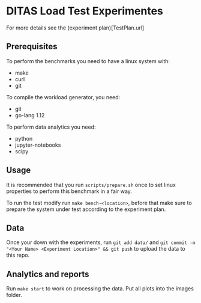 # DITAS Load Test Experimentes

For more details see the  (experiment plan)[TestPlan.url]

## Prerequisites

To perform the benchmarks you need to have a linux system with:
 - make
 - curl
 - git

To compile the workload generator, you need:
 - git
 - go-lang 1.12

To perform data analytics you need:
 - python
 - jupyter-notebooks
 - scipy


## Usage

It is recommended that you run `scripts/prepare.sh` once to set linux properties  to perform this benchmark in a fair way.

To run the test modify run `make bench-<location>`, before that make sure to prepare the system under test according to the experiment plan.

## Data
Once your down with the experiments, run `git add data/` and `git commit -m "<Your Name> <Experiment Location>" && git push` to upload the data to this repo.


## Analytics and reports
Run `make start` to work on processing the data. Put all plots into the images folder.